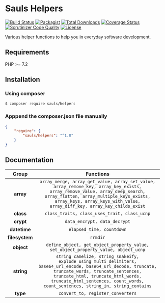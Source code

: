 # Sauls Helpers

[![Build Status](https://travis-ci.org/sauls/helpers.svg?branch=master)](https://travis-ci.org/sauls/helpers)
[![Packagist](https://img.shields.io/packagist/v/sauls/helpers.svg)](https://packagist.org/packages/sauls/helpers)
[![Total Downloads](https://img.shields.io/packagist/dt/sauls/helpers.svg)](https://packagist.org/packages/sauls/helpers)
[![Coverage Status](https://img.shields.io/coveralls/github/sauls/helpers.svg)](https://coveralls.io/github/sauls/helpers?branch=master)
[![Scrutinizer Code Quality](https://scrutinizer-ci.com/g/sauls/helpers/badges/quality-score.png?b=master)](https://scrutinizer-ci.com/g/sauls/helpers/?branch=master)
[![License](https://img.shields.io/github/license/sauls/helpers.svg)](https://packagist.org/packages/sauls/helpers)

Various helper functions to help you in everyday software development.

## Requirements

PHP >= 7.2

## Installation

### Using composer
```bash
$ composer require sauls/helpers
```
### Apppend the composer.json file manually
```json
{
    "require": {
        "sauls/helpers": "^1.0"
    }
}
```

## Documentation

| Group | Functions |
|:--:|:---------:|
| **array** | `array_merge, array_get_value, array_set_value, array_remove_key, array_key_exists, array_remove_value, array_deep_search, array_flatten, array_multiple_keys_exists, array_keys, array_keys_with_value, array_diff_key, array_key_childs_exist` |
| **class** | `class_traits, class_uses_trait, class_ucnp` |
| **crypt** | `data_encrypt, data_decrypt` |
| **datetime** | `elapsed_time, countdown` |
| **filesystem** | `rrmdir` |
| **object** | `define_object, get_object_property_value, set_object_property_value, object_ucnp` |
| **string** | `string_camelize, string_snakeify, explode_using_multi_delimiters, base64_url_encode, base64_url_decode, truncate, truncate_words, truncate_sentences, truncate_html, truncate_html_words, truncate_html_sentences, count_words, count_sentences, string_in, string_contains` |
| **type**| `convert_to, register_converters` |

